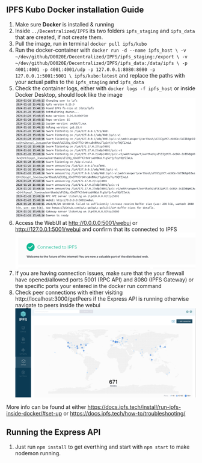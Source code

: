 ## IPFS Kubo Docker installation Guide

1. Make sure **Docker** is installed & running
2. Inside `../Decentralized/IPFS` its two folders `ipfs_staging` and `ipfs_data` that are created, if not create them.
3. Pull the image, run in terminal `docker pull ipfs/kubo`
4. Run the docker-container with `docker run -d --name ipfs_host \
  -v ~/dev/github/D0020E/Decentralized/IPFS/ipfs_staging:/export \
  -v ~/dev/github/D0020E/Decentralized/IPFS/ipfs_data:/data/ipfs \
  -p 4001:4001 -p 4001:4001/udp -p 127.0.0.1:8080:8080 -p 127.0.0.1:5001:5001 \
  ipfs/kubo:latest` and replace the paths with your actual paths to the `ipfs_staging` and `ipfs_data` 
  5. Check the container logs, either with `docker logs -f ipfs_host` or inside Docker Desktop, should look like the image ![Alt text](./img/logs.png)
  6. Access the WebUI at http://0.0.0.0:5001/webui or http://127.0.0.1:5001/webui and confirm that its connected to IPFS ![Alt text](./img/webui-ok.png)
  7. If you are having connection issues, make sure that the your firewall have opened/allowed ports 5001 (RPC API) and 8080 (IPFS Gateway) or the specific ports your entered in the docker run command
  8. Check peer connections with either visiting http://localhost:3000/getPeers if the Express API is running otherwise navigate to peers inside the webui ![Alt text](./img/peers.png)

More info can be found at either https://docs.ipfs.tech/install/run-ipfs-inside-docker/#set-up
 or https://docs.ipfs.tech/how-to/troubleshooting/


## Running the Express API
1. Just run `npm install` to get everthing and start with `npm start` to make nodemon running.